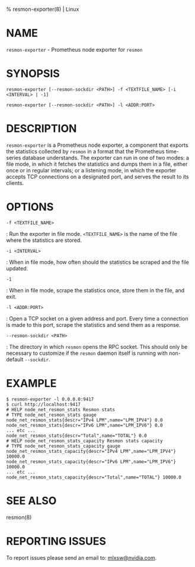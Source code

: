 % resmon-exporter(8) | Linux

NAME
====

`resmon-exporter` - Prometheus node exporter for `resmon`

SYNOPSIS
========

`resmon-exporter [--resmon-sockdir <PATH>] -f <TEXTFILE_NAME> [-i <INTERVAL> | -1]`

`resmon-exporter [--resmon-sockdir <PATH>] -l <ADDR:PORT>`

DESCRIPTION
===========

`resmon-exporter` is a Prometheus node exporter, a component that exports
the statistics collected by `resmon` in a format that the Prometheus
time-series database understands. The exporter can run in one of two modes:
a file mode, in which it fetches the statistics and dumps them in a file,
either once or in regular intervals; or a listening mode, in which the
exporter accepts TCP connections on a designated port, and serves the
result to its clients.

OPTIONS
=======

`-f <TEXTFILE_NAME>`

: Run the exporter in file mode. `<TEXTFILE_NAME>` is the name of the file
    where the statistics are stored.

`-i <INTERVAL>`

: When in file mode, how often should the statistics be scraped and the
    file updated.

`-1`

: When in file mode, scrape the statistics once, store them in the file,
    and exit.

`-l <ADDR:PORT>`

: Open a TCP socket on a given address and port. Every time a connection is
    made to this port, scrape the statistics and send them as a response.

`--resmon-sockdir <PATH>`

: The directory in which `resmon` opens the RPC socket. This should only be
    necessary to customize if the `resmon` daemon itself is running with
    non-default `--sockdir`.

EXAMPLE
=======

```shell
$ resmon-exporter -l 0.0.0.0:9417
$ curl http://localhost:9417
# HELP node_net_resmon_stats Resmon stats
# TYPE node_net_resmon_stats gauge
node_net_resmon_stats{descr="IPv4 LPM",name="LPM_IPV4"} 0.0
node_net_resmon_stats{descr="IPv6 LPM",name="LPM_IPV6"} 0.0
... etc ...
node_net_resmon_stats{descr="Total",name="TOTAL"} 0.0
# HELP node_net_resmon_stats_capacity Resmon stats capacity
# TYPE node_net_resmon_stats_capacity gauge
node_net_resmon_stats_capacity{descr="IPv4 LPM",name="LPM_IPV4"} 10000.0
node_net_resmon_stats_capacity{descr="IPv6 LPM",name="LPM_IPV6"} 10000.0
... etc ...
node_net_resmon_stats_capacity{descr="Total",name="TOTAL"} 10000.0
```

SEE ALSO
========

resmon(8)

REPORTING ISSUES
================

To report issues please send an email to: mlxsw@nvidia.com.
